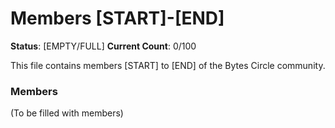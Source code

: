 # Members [START]-[END]

**Status**: [EMPTY/FULL]
**Current Count**: 0/100

This file contains members [START] to [END] of the Bytes Circle community.

### Members

(To be filled with members)
